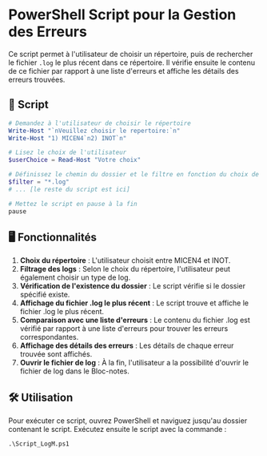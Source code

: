 # PowerShell Script pour la Gestion des Erreurs

Ce script permet à l'utilisateur de choisir un répertoire, puis de rechercher le fichier `.log` le plus récent dans ce répertoire. Il vérifie ensuite le contenu de ce fichier par rapport à une liste d'erreurs et affiche les détails des erreurs trouvées.

## 📜 Script

```powershell
# Demandez à l'utilisateur de choisir le répertoire
Write-Host "`nVeuillez choisir le repertoire:`n"
Write-Host "1) MICEN4`n2) INOT`n"

# Lisez le choix de l'utilisateur
$userChoice = Read-Host "Votre choix"

# Définissez le chemin du dossier et le filtre en fonction du choix de l'utilisateur
$filter = "*.log"
# ... [le reste du script est ici]

# Mettez le script en pause à la fin
pause
```

## 🖥 Fonctionnalités

1. **Choix du répertoire** : L'utilisateur choisit entre MICEN4 et INOT.
2. **Filtrage des logs** : Selon le choix du répertoire, l'utilisateur peut également choisir un type de log.
3. **Vérification de l'existence du dossier** : Le script vérifie si le dossier spécifié existe.
4. **Affichage du fichier .log le plus récent** : Le script trouve et affiche le fichier .log le plus récent.
5. **Comparaison avec une liste d'erreurs** : Le contenu du fichier .log est vérifié par rapport à une liste d'erreurs pour trouver les erreurs correspondantes.
6. **Affichage des détails des erreurs** : Les détails de chaque erreur trouvée sont affichés.
7. **Ouvrir le fichier de log** : À la fin, l'utilisateur a la possibilité d'ouvrir le fichier de log dans le Bloc-notes.

## 🛠 Utilisation
Pour exécuter ce script, ouvrez PowerShell et naviguez jusqu'au dossier contenant le script. Exécutez ensuite le script avec la commande :

```
.\Script_LogM.ps1
```
